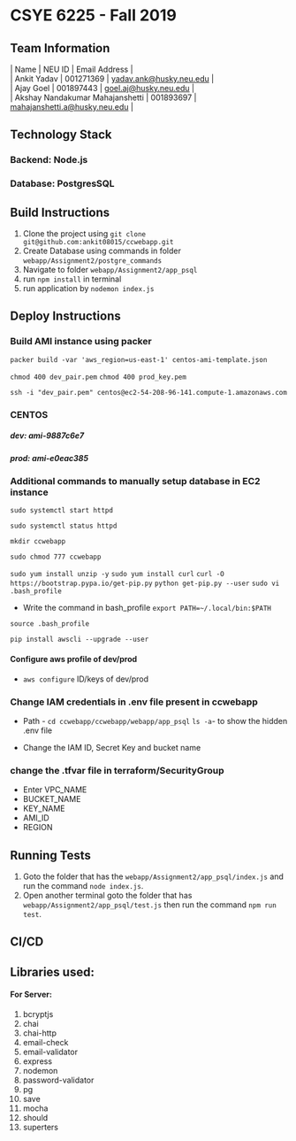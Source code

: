 # CSYE 6225 - Fall 2019

## Team Information

| Name | NEU ID | Email Address |  
| Ankit Yadav | 001271369 | yadav.ank@husky.neu.edu |  
| Ajay Goel | 001897443 | goel.aj@husky.neu.edu |  
| Akshay Nandakumar Mahajanshetti | 001893697 | mahajanshetti.a@husky.neu.edu |  


## Technology Stack

### Backend: Node.js
### Database: PostgresSQL


## Build Instructions

1. Clone the project using ` git clone git@github.com:ankit08015/ccwebapp.git `
2. Create Database using commands in folder `webapp/Assignment2/postgre_commands`
3. Navigate to folder ` webapp/Assignment2/app_psql `
4. run `npm install` in terminal
5. run application by ` nodemon index.js `

## Deploy Instructions

### Build AMI instance using packer

`packer build -var 'aws_region=us-east-1' centos-ami-template.json `


`chmod 400 dev_pair.pem`
`chmod 400 prod_key.pem`

`ssh -i "dev_pair.pem" centos@ec2-54-208-96-141.compute-1.amazonaws.com`

### CENTOS
##### dev: ami-9887c6e7
##### prod: ami-e0eac385 

### Additional commands to manually setup database in EC2 instance

`sudo systemctl start httpd`

`sudo systemctl status httpd`

`mkdir ccwebapp`

`sudo chmod 777 ccwebapp`

`sudo yum install unzip -y`
`sudo yum install curl`
`curl -O https://bootstrap.pypa.io/get-pip.py`
`python get-pip.py --user`
`sudo vi .bash_profile`
- Write the command in bash_profile
`export PATH=~/.local/bin:$PATH` 

` source .bash_profile `

`pip install awscli --upgrade --user`
#### Configure aws profile of dev/prod
- ` aws configure `
ID/keys of dev/prod

### Change IAM credentials in .env file present in ccwebapp

- Path - `cd ccwebapp/ccwebapp/webapp/app_psql`
`ls -a`- to show the hidden .env file

- Change the IAM ID, Secret Key and bucket name

### change the .tfvar file in terraform/SecurityGroup

- Enter VPC_NAME
- BUCKET_NAME
- KEY_NAME
- AMI_ID
- REGION

## Running Tests
1. Goto the folder that has the `webapp/Assignment2/app_psql/index.js` and run the command `node index.js`.
2. Open another terminal goto the folder that has `webapp/Assignment2/app_psql/test.js` then run the command `npm run test`.

## CI/CD

## Libraries used:
#### For Server:
1. bcryptjs
2. chai
3. chai-http
4. email-check
5. email-validator
6. express
7. nodemon
8. password-validator
9. pg
10. save
11. mocha
12. should
13. superters